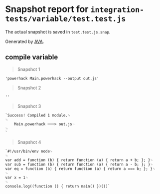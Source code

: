 # Snapshot report for `integration-tests/variable/test.test.js`

The actual snapshot is saved in `test.test.js.snap`.

Generated by [AVA](https://avajs.dev).

## compile variable

> Snapshot 1

    'powerhack Main.powerhack --output out.js'

> Snapshot 2

    ''

> Snapshot 3

    `Success! Compiled 1 module.␊
    ␊
        Main.powerhack ───> out.js␊
    ␊
    `

> Snapshot 4

    `#!/usr/bin/env node␊
    ␊
    var add = function (b) { return function (a) { return a + b; }; }␊
    var sub = function (b) { return function (a) { return a - b; }; }␊
    var eq = function (b) { return function (a) { return a === b; }; }␊
    ␊
    var x = 1␊
    ␊
    console.log((function () { return main() })())`
